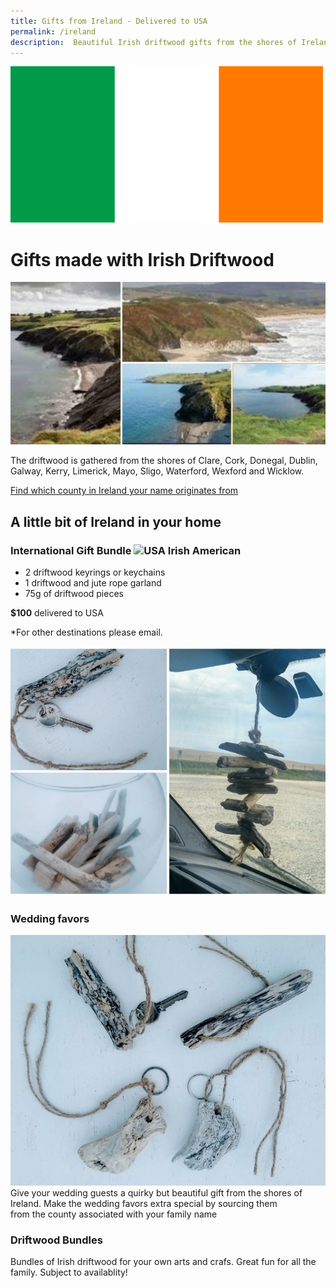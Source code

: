```yaml
---
title: Gifts from Ireland - Delivered to USA
permalink: /ireland
description:  Beautiful Irish driftwood gifts from the shores of Ireland
---
```

<IMG alt='Driftwood Art, Crafts and Gifts from Ireland' SRC='/ireland-flag-small.jpg' class='flag-header' />


# Gifts made with Irish Driftwood 

![Coastline of Ireland](/assets/images/ireland1.jpg)

The driftwood is gathered from the shores of
 Clare, Cork, Donegal, Dublin, Galway, 
Kerry, Limerick, Mayo, Sligo, Waterford,
 Wexford and Wicklow.

[Find which county in Ireland your name originates from](/irish-american-names)

## A little bit of Ireland in your home

### International Gift Bundle <img src="/flag-usa-small.jpg" title="USA Irish American" class="flag-icon" />

- 2 driftwood keyrings or keychains
- 1 driftwood and jute rope garland 
- 75g of driftwood pieces

__$100__ delivered to USA

*For other destinations please email.

![Irish gifts](/assets/images/bundle-680.jpg)


### Wedding favors
![Iish Wedding Favor Gift from Ireland](/assets/images/keyring2-680.jpg)
Give your wedding guests a quirky but beautiful 
gift from the shores of Ireland. 
Make the wedding favors extra special by sourcing them  
from the county associated with your family name


### Driftwood Bundles 
Bundles of Irish driftwood for your own arts and crafs. Great fun for all the family. Subject to availablity!

